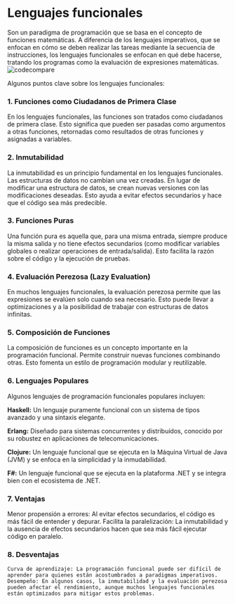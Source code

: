 # Lenguajes funcionales
Son un paradigma de programación que se basa en el concepto de funciones matemáticas. A diferencia de los lenguajes imperativos, que se enfocan en cómo se deben realizar las tareas mediante la secuencia de instrucciones, los lenguajes funcionales se enfocan en qué debe hacerse, tratando los programas como la evaluación de expresiones matemáticas.
![codecompare](https://github.com/user-attachments/assets/10b44cf6-66b4-4574-aab8-bd9f1ad74381)


Algunos puntos clave sobre los lenguajes funcionales:
### 1. Funciones como Ciudadanos de Primera Clase
En los lenguajes funcionales, las funciones son tratados como ciudadanos de primera clase. Esto significa que pueden ser pasadas como argumentos a otras funciones, retornadas como resultados de otras funciones y asignadas a variables.
### 2. Inmutabilidad
La inmutabilidad es un principio fundamental en los lenguajes funcionales. Las estructuras de datos no cambian una vez creadas. En lugar de modificar una estructura de datos, se crean nuevas versiones con las modificaciones deseadas. Esto ayuda a evitar efectos secundarios y hace que el código sea más predecible.
### 3. Funciones Puras
Una función pura es aquella que, para una misma entrada, siempre produce la misma salida y no tiene efectos secundarios (como modificar variables globales o realizar operaciones de entrada/salida). Esto facilita la razón sobre el código y la ejecución de pruebas.
### 4. Evaluación Perezosa (Lazy Evaluation)
En muchos lenguajes funcionales, la evaluación perezosa permite que las expresiones se evalúen solo cuando sea necesario. Esto puede llevar a optimizaciones y a la posibilidad de trabajar con estructuras de datos infinitas.
### 5. Composición de Funciones
La composición de funciones es un concepto importante en la programación funcional. Permite construir nuevas funciones combinando otras. Esto fomenta un estilo de programación modular y reutilizable.
### 6. Lenguajes Populares

Algunos lenguajes de programación funcionales populares incluyen:

  __Haskell:__ Un lenguaje puramente funcional con un sistema de tipos avanzado y una sintaxis elegante.
    
  __Erlang:__ Diseñado para sistemas concurrentes y distribuídos, conocido por su robustez en aplicaciones de telecomunicaciones.
    
   **Clojure:** Un lenguaje funcional que se ejecuta en la Máquina Virtual de Java (JVM) y se enfoca en la simplicidad y la inmudabilidad.
    
  **F#:** Un lenguaje funcional que se ejecuta en la plataforma .NET y se integra bien con el ecosistema de .NET.

### 7. Ventajas
Menor propensión a errores: Al evitar efectos secundarios, el código es más fácil de entender y depurar.
   Facilita la paralelización: La inmutabilidad y la ausencia de efectos secundarios hacen que sea más fácil ejecutar código en paralelo.

### 8. Desventajas
    Curva de aprendizaje: La programación funcional puede ser difícil de aprender para quienes están acostumbrados a paradigmas imperativos.
    Desempeño: En algunos casos, la inmutabilidad y la evaluación perezosa pueden afectar el rendimiento, aunque muchos lenguajes funcionales están optimizados para mitigar estos problemas.
